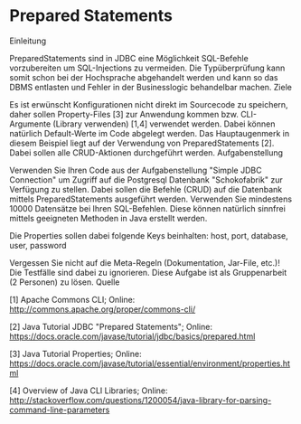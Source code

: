 # Prepared Statements

Einleitung

PreparedStatements sind in JDBC eine Möglichkeit SQL-Befehle vorzubereiten um SQL-Injections zu vermeiden. Die Typüberprüfung kann somit schon bei der Hochsprache abgehandelt werden und kann so das DBMS entlasten und Fehler in der Businesslogic behandelbar machen.
Ziele

Es ist erwünscht Konfigurationen nicht direkt im Sourcecode zu speichern, daher sollen Property-Files [3] zur Anwendung kommen bzw. CLI-Argumente (Library verwenden) [1,4] verwendet werden. Dabei können natürlich Default-Werte im Code abgelegt werden.
Das Hauptaugenmerk in diesem Beispiel liegt auf der Verwendung von PreparedStatements [2]. Dabei sollen alle CRUD-Aktionen durchgeführt werden.
Aufgabenstellung

Verwenden Sie Ihren Code aus der Aufgabenstellung "Simple JDBC Connection" um Zugriff auf die Postgresql Datenbank "Schokofabrik" zur Verfügung zu stellen. Dabei sollen die Befehle (CRUD) auf die Datenbank mittels PreparedStatements ausgeführt werden. Verwenden Sie mindestens 10000 Datensätze bei Ihren SQL-Befehlen. Diese können natürlich sinnfrei mittels geeigneten Methoden in Java erstellt werden.

Die Properties sollen dabei folgende Keys beinhalten: host, port, database, user, password

Vergessen Sie nicht auf die Meta-Regeln (Dokumentation, Jar-File, etc.)! Die Testfälle sind dabei zu ignorieren. Diese Aufgabe ist als Gruppenarbeit (2 Personen) zu lösen.
Quelle

[1] Apache Commons CLI; Online: http://commons.apache.org/proper/commons-cli/

[2] Java Tutorial JDBC "Prepared Statements"; Online: https://docs.oracle.com/javase/tutorial/jdbc/basics/prepared.html

[3] Java Tutorial Properties; Online: https://docs.oracle.com/javase/tutorial/essential/environment/properties.html

[4] Overview of Java CLI Libraries; Online: http://stackoverflow.com/questions/1200054/java-library-for-parsing-command-line-parameters
